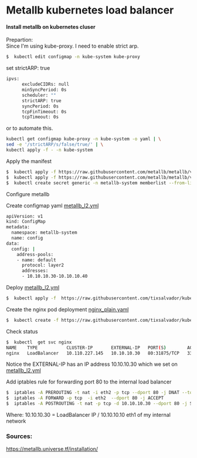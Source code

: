 # Metallb kubernetes load balancer

#### Install metallb on kubernetes cluser

Prepartion:  
Since I'm using kube-proxy. I need to enable strict arp.

```sh
$  kubectl edit configmap -n kube-system kube-proxy
```

set strictARP: true

```sh
ipvs:
      excludeCIDRs: null
      minSyncPeriod: 0s
      scheduler: ""
      strictARP: true
      syncPeriod: 0s
      tcpFinTimeout: 0s
      tcpTimeout: 0s
```

or to automate this.

```sh
kubectl get configmap kube-proxy -n kube-system -o yaml | \
sed -e '/strictARP/s/false/true/' | \
kubectl apply -f - -n kube-system
```

Apply the manifest

```sh
$  kubectl apply -f https://raw.githubusercontent.com/metallb/metallb/v0.9.4/manifests/namespace.yaml
$  kubectl apply -f https://raw.githubusercontent.com/metallb/metallb/v0.9.4/manifests/metallb.yaml
$  kubectl create secret generic -n metallb-system memberlist --from-literal=secretkey="$(openssl rand -base64 128)"
```

Configure metallb

Create configmap yaml [metallb_l2.yml]

```sh
apiVersion: v1
kind: ConfigMap
metadata:
  namespace: metallb-system
  name: config
data:
  config: |
    address-pools:
    - name: default
      protocol: layer2
      addresses:
      - 10.10.10.30-10.10.10.40
```

Deploy [metallb_l2.yml]

```sh
$  kubectl apply -f  https://raw.githubusercontent.com/tixsalvador/kubernetes-metallb/main/metallb_l2.yml
```

Create the nginx pod deployment [nginx_plain.yaml]

```sh
$  kubectl create -f https://raw.githubusercontent.com/tixsalvador/kubernetes-metallb/main/nginx_plain.yaml
```

Check status

```sh
$  kubectl  get svc nginx
NAME    TYPE           CLUSTER-IP       EXTERNAL-IP   PORT(S)        AGE
nginx   LoadBalancer   10.110.227.145   10.10.10.30   80:31875/TCP   33m
```

Notice the EXTERNAL-IP has an IP address 10.10.10.30 which we set on [metallb_l2.yml]

Add iptables rule for forwarding port 80 to the internal load balancer

```sh
$  iptables -A PREROUTING -t nat -i eth2 -p tcp --dport 80 -j DNAT --to 10.10.10.30:80
$  iptables -A FORWARD -p tcp  -i eth2  --dport 80 -j ACCEPT
$  iptables -A POSTROUTING -t nat -p tcp -d 10.10.10.30 --dport 80 -j SNAT --to-source 10.10.10.10
```

Where: 10.10.10.30 = LoadBalancer IP / 10.10.10.10 eth1 of my internal network

[metallb_l2.yml]: https://github.com/tixsalvador/kubernetes-metallb/blob/main/metallb_l2.yml
[nginx_plain.yaml]: https://github.com/tixsalvador/kubernetes-metallb/blob/main/nginx_plain.yaml

### Sources:
https://metallb.universe.tf/installation/

